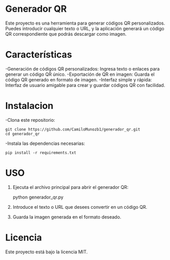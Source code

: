 # Generador QR
Este proyecto es una herramienta para generar códigos QR personalizados. Puedes introducir cualquier texto o URL, y la aplicación generará un código QR correspondiente que podrás descargar como imagen.

# Características
-Generación de códigos QR personalizados: Ingresa texto o enlaces para generar un código QR único.
-Exportación de QR en imagen: Guarda el código QR generado en formato de imagen.
-Interfaz simple y rápida: Interfaz de usuario amigable para crear y guardar códigos QR con facilidad.

# Instalacion
-Clona este repositorio:

    git clone https://github.com/CamiloMunozb1/generador_qr.git
    cd generador_qr
  
-Instala las dependencias necesarias:

    pip install -r requirements.txt

# USO
1. Ejecuta el archivo principal para abrir el generador QR:
   
      python generador_qr.py
   
2. Introduce el texto o URL que desees convertir en un código QR.
3. Guarda la imagen generada en el formato deseado.

# Licencia
Este proyecto está bajo la licencia MIT.

